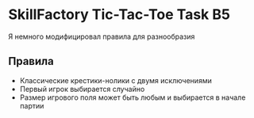 # SkillFactory Tic-Tac-Toe Task B5
Я немного модифицировал правила для разнообразия

## Правила
* Классические крестики-нолики с двумя исключениями
* Первый игрок выбирается случайно
* Размер игрового поля может быть любым и выбирается в начале партии
